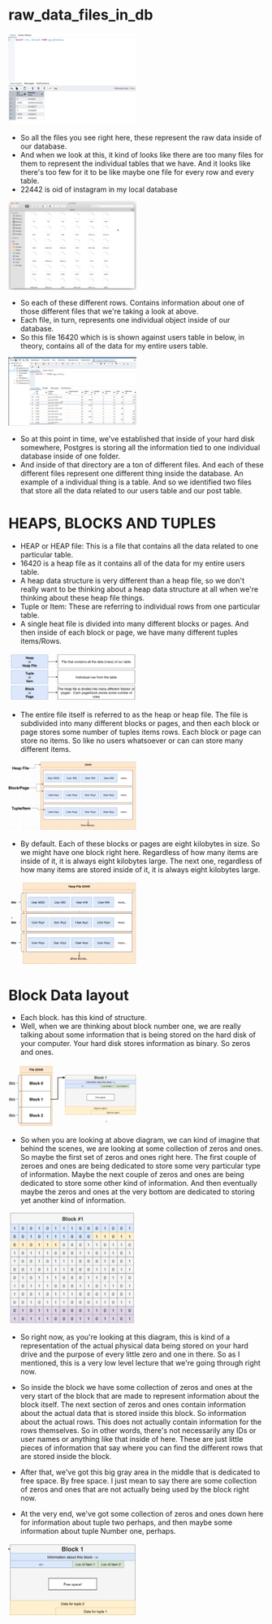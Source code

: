 # raw_data_files_in_db

[<img src="./oid_datname.png" width="50%"/>](./oid_datname.png)

- So all the files you see right here, these represent the raw data inside of our database.
- And when we look at this, it kind of looks like there are too many files for them to represent the individual tables that we have. And it looks like there's too few for it to be like maybe one file for every row and every table.
- 22442 is oid of instagram in my local database

[<img src="./raw_data_files_in_db.png" width="50%"/>](./raw_data_files_in_db.png)

- So each of these different rows. Contains information about one of those different files that we're taking a look at above.
- Each file, in turn, represents one individual object inside of our database.
- So this file 16420 which is is shown against users table in below, in theory, contains all of the data for my entire users table.

[<img src="./pg_class_list.png" width="50%"/>](./pg_class_list.png)

- So at this point in time, we've established that inside of your hard disk somewhere, Postgres is storing all the information tied to one individual database inside of one folder.
- And inside of that directory are a ton of different files. And each of these different files represent one different thing inside the database. An example of a individual thing is a table. And so we identified two files that store all the data related to our users table and our post table.

# HEAPS, BLOCKS AND TUPLES 

- HEAP or HEAP file: This is a file that contains all the data related to one particular table.
- 16420 is a heap file as it contains all of the data for my entire users table.
- A heap data structure is very different than a heap file, so we don't really want to be thinking about a heap data structure at all when we're thinking about these heap file things.
- Tuple or Item: These are referring to individual rows from one particular table.
- A single heat file is divided into many different blocks or pages. And then inside of each block or page, we have many different tuples items/Rows.

[<img src="./heap_tuple_block_01.png" width="50%"/>](./heap_tuple_block_01.png)

- The entire file itself is referred to as the heap or heap file. The file is subdivided into many different blocks or pages, and then each block or page stores some number of tuples items rows. Each block or page can store no items. So like no users whatsoever or can can store many different items.

[<img src="./heap_tuple_block_02.png" width="50%"/>](./heap_tuple_block_02.png)

- By default. Each of these blocks or pages are eight kilobytes in size. So we might have one block right here. Regardless of how many items are inside of it, it is always eight kilobytes large. The next one, regardless of how many items are stored inside of it, it is always eight kilobytes large.

[<img src="./heap_file.png" width="50%"/>](./heap_file.png)

# Block Data layout

- Each block. has this kind of structure.
- Well, when we are thinking about block number one, we are really talking about some information that is being stored on the hard disk of your computer. Your hard disk stores information as binary. So zeros and ones.

[<img src="./block_data_layout.png" width="50%"/>](./block_data_layout.png)

- So when you are looking at above diagram, we can kind of imagine that behind the scenes, we are looking at some collection of zeros and ones. So maybe the first set of zeros and ones right here. The first couple of zeroes and ones are being dedicated to store some very particular type of information. Maybe the next couple of zeros and ones are being dedicated to store some other kind of information. And then eventually maybe the zeros and ones at the very bottom are dedicated to storing yet another kind of information.

[<img src="./block_binary.png" width="50%"/>](./block_binary.png)

- So right now, as you're looking at this diagram, this is kind of a representation of the actual physical data being stored on your hard drive and the purpose of every little zero and one in there. So as I mentioned, this is a very low level lecture that we're going through right now.

- So inside the block we have some collection of zeros and ones at the very start of the block that are made to represent information about the block itself. The next section of zeros and ones contain information about the actual data that is stored inside this block. So information about the actual rows. This does not actually contain information for the rows themselves. So in other words, there's not necessarily any IDs or user names or anything like that inside of here. These are just little pieces of information that say where you can find the different rows that are stored inside the block.
- After that, we've got this big gray area in the middle that is dedicated to free space. By free space. I just mean to say there are some collection of zeros and ones that are not actually being used by the block right now.
- At the very end, we've got some collection of zeros and ones down here for information about tuple two perhaps, and then maybe some information about tuple Number one, perhaps.

[<img src="./block_detailed_structure.png" width="50%"/>](./block_detailed_structure.png)